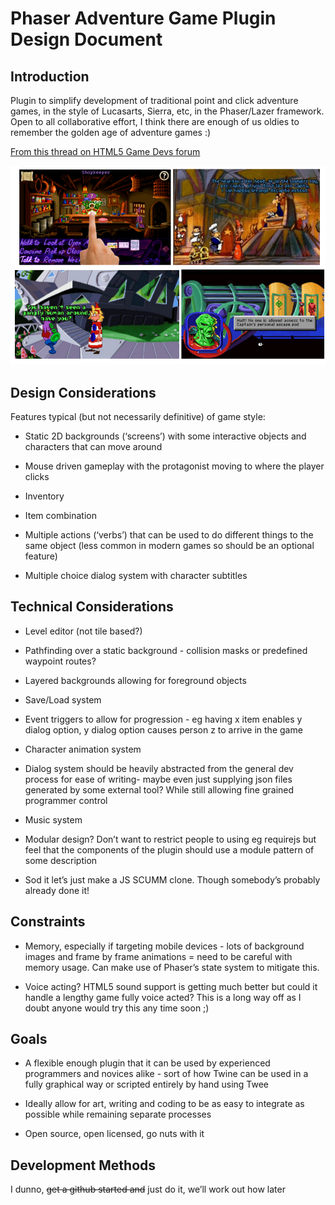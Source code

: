 Phaser Adventure Game Plugin Design Document
============================================
Introduction
------------
Plugin to simplify development of traditional point and click adventure games, in the style of Lucasarts, Sierra, etc, in the Phaser/Lazer framework. Open to all collaborative effort, I think there are enough of us oldies to remember the golden age of adventure games :)

[From this thread on HTML5 Game Devs forum](http://www.html5gamedevs.com/topic/3612-anyone-working-on-a-point-and-click-adventure)

![Image of 4 Classic Adventure Games](/img/pnc.png)

Design Considerations
---------------------
Features typical (but not necessarily definitive) of game style:

* Static 2D backgrounds (‘screens’) with some interactive objects and characters that can move around

* Mouse driven gameplay with the protagonist moving to where the player clicks

* Inventory

* Item combination

* Multiple actions (‘verbs’) that can be used to do different things to the same object (less common in modern games so should be an optional feature)

* Multiple choice dialog system with character subtitles

Technical Considerations
------------------------
* Level editor (not tile based?)

* Pathfinding over a static background - collision masks or predefined waypoint routes?

* Layered backgrounds allowing for foreground objects

* Save/Load system

* Event triggers to allow for progression - eg having x item enables y dialog option, y dialog option causes person z to arrive in the game

* Character animation system

* Dialog system should be heavily abstracted from the general dev process for ease of writing- maybe even just supplying json files generated by some external tool? While still allowing fine grained programmer control

* Music system

* Modular design? Don’t want to restrict people to using eg requirejs but feel that the components of the plugin should use a module pattern of some description

* Sod it let’s just make a JS SCUMM clone. Though somebody’s probably already done it!

Constraints
-----------
* Memory, especially if targeting mobile devices - lots of background images and frame by frame animations = need to be careful with memory usage. Can make use of Phaser’s state system to mitigate this.

* Voice acting? HTML5 sound support is getting much better but could it handle a lengthy game fully voice acted? This is a long way off as I doubt anyone would try this any time soon ;)

Goals
-----
* A flexible enough plugin that it can be used by experienced programmers and novices alike - sort of how Twine can be used in a fully graphical way or scripted entirely by hand using Twee

* Ideally allow for art, writing and coding to be as easy to integrate as possible while remaining separate processes

* Open source, open licensed, go nuts with it

Development Methods
-------------------
I dunno, <del>get a github started and</del> just do it, we’ll work out how later
